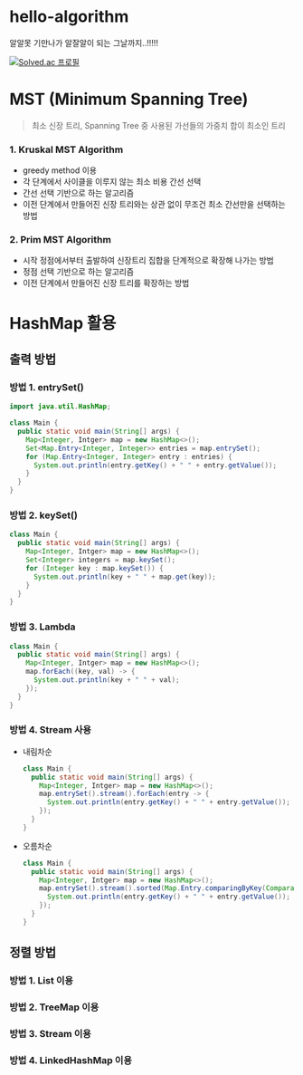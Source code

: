 # hello-algorithm
알알못 기만나가 알잘알이 되는 그날까지..!!!!!

[![Solved.ac
프로필](http://mazassumnida.wtf/api/v2/generate_badge?boj=skqkdldhf98)](https://solved.ac/skqkdldhf98)

# MST (Minimum Spanning Tree)
> 최소 신장 트리, Spanning Tree 중 사용된 가선들의 가중치 합이 최소인 트리
### 1. Kruskal MST Algorithm
 - greedy method 이용
 - 각 단계에서 사이클을 이루지 않는 최소 비용 간선 선택
 - 간선 선택 기반으로 하는 알고리즘
 - 이전 단계에서 만들어진 신장 트리와는 상관 없이 무조건 최소 간선만을 선택하는 방법

### 2. Prim MST Algorithm
 - 시작 정점에서부터 출발하여 신장트리 집합을 단계적으로 확장해 나가는 방법
 - 정점 선택 기반으로 하는 알고리즘
 - 이전 단계에서 만들어진 신장 트리를 확장하는 방법

# HashMap 활용
## 출력 방법
### 방법 1. entrySet()

```java
import java.util.HashMap;

class Main {
  public static void main(String[] args) {
    Map<Integer, Intger> map = new HashMap<>();
    Set<Map.Entry<Integer, Integer>> entries = map.entrySet();
    for (Map.Entry<Integer, Integer> entry : entries) {
      System.out.println(entry.getKey() + " " + entry.getValue());
    }
  }
}
```

### 방법 2. keySet()
```java
class Main {
  public static void main(String[] args) {
    Map<Integer, Intger> map = new HashMap<>();
    Set<Integer> integers = map.keySet();
    for (Integer key : map.keySet()) {
      System.out.println(key + " " + map.get(key));
    }
  }
}
```

### 방법 3. Lambda
```java
class Main {
  public static void main(String[] args) {
    Map<Integer, Intger> map = new HashMap<>();
    map.forEach((key, val) -> {
      System.out.println(key + " " + val);
    });
  }
}
```

### 방법 4. Stream 사용
- 내림차순
    ```java
    class Main {
      public static void main(String[] args) {
        Map<Integer, Intger> map = new HashMap<>();
        map.entrySet().stream().forEach(entry -> {
          System.out.println(entry.getKey() + " " + entry.getValue());
        });
      }
    }
    ```

- 오름차순
    ```java
    class Main {
      public static void main(String[] args) {
        Map<Integer, Intger> map = new HashMap<>();
        map.entrySet().stream().sorted(Map.Entry.comparingByKey(Comparator.reverseOrder())).forEach(entry -> {
          System.out.println(entry.getKey() + " " + entry.getValue());
        });
      }
    }
    ```

## 정렬 방법
### 방법 1. List 이용

### 방법 2. TreeMap 이용

### 방법 3. Stream 이용

### 방법 4. LinkedHashMap 이용
